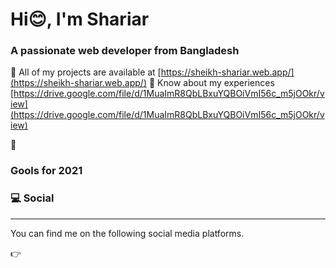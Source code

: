 <h1 align="start">Hi😊, I'm Shariar</h1>
<h3 align="start">A passionate web developer from Bangladesh</h3>

👨‍ All of my projects are available at [https://sheikh-shariar.web.app/](https://sheikh-shariar.web.app/)
📄 Know about my experiences [https://drive.google.com/file/d/1MuaImR8QbLBxuYQBOiVmI56c_m5jOOkr/view](https://drive.google.com/file/d/1MuaImR8QbLBxuYQBOiVmI56c_m5jOOkr/view)

🚀<h3 align="start">Gools for 2021</h3>

<h3 align="start"> 💻 Social</h3>
<hr>
You can find me on the following social media platforms.

👉

